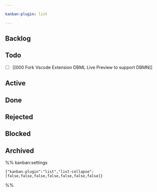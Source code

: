 ```yaml
---

kanban-plugin: list

---
```


## Backlog



## Todo

- [ ] [[000 Fork Vscode Extension DBML Live Preview to support DBMN]]


## Active



## Done



## Rejected



## Blocked



## Archived





%% kanban:settings
```
{"kanban-plugin":"list","list-collapse":[false,false,false,false,false,false,false]}
```
%%